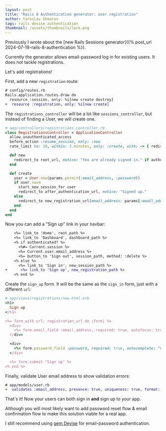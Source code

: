 ```yaml
---
layout: post
title: "Rails 8 Authentication generator: user registration"
author: Yaroslav Shmarov
tags: rails devise authentication
thumbnail: /assets/thumbnails/lock.png
---
```


Previously I wrote about the [new Rails Sessions generator]({% post_url 2024-07-19-rails-8-authentication %}).

Currently the generator allows email-password log in for existing users. It does not tackle registrations.

Let's add registrations!

First, add a new `registration` route:

```diff
# config/routes.rb
Rails.application.routes.draw do
  resource :session, only: %i[new create destroy]
+  resource :registration, only: %i[new create]
```

The `registrations_controller` will be a lot like `sessions_controller`, but instead of finding a User, we will create one.

```ruby
# app/controllers/registrations_controller.rb
class RegistrationsController < ApplicationController
  allow_unauthenticated_access
  before_action :resume_session, only: :new
  rate_limit to: 10, within: 3.minutes, only: :create, with: -> { redirect_to new_session_url, alert: "Try again later." }

  def new
    redirect_to root_url, notice: "You are already signed in." if authenticated?
  end

  def create
    user = User.new(params.permit(:email_address, :password))
    if user.save
      start_new_session_for user
      redirect_to after_authentication_url, notice: "Signed up."
    else
      redirect_to new_registration_url(email_address: params[:email_address]), alert: user.errors.full_messages.to_sentence
    end
  end
end
```

Now you can add a "Sign up" link in your navbar:

```diff
    <%= link_to 'Home', root_path %>
    <%= link_to 'Dashboard', dashboard_path %>
    <% if authenticated? %>
      <%#= Current.session %>
      <%= Current.user.email_address %>
      <%= button_to 'Sign out', session_path, method: :delete %>
    <% else %>
      <%= link_to 'Sign in', new_session_path %>
+      <%= link_to 'Sign up', new_registration_path %>
    <% end %>
```

Create the `sign_up` form. It will be the same as the `sign_in` form, just with a different `url`:

```ruby
# app/views/registrations/new.html.erb
<h1>
  Sign up
</h1>

<%= form_with url: registration_url do |form| %>
  <div>
    <%= form.email_field :email_address, required: true, autofocus: true, autocomplete: "email", placeholder: "Enter your email address", value: params[:email_address] %>
  </div>

  <div>
    <%= form.password_field :password, required: true, autocomplete: "new-password", placeholder: "Create a password", maxlength: 72 %>
  </div>

  <%= form.submit "Sign up" %>
<% end %>
```

Finally, validate User email address to show validation errors:

```diff
# app/models/user.rb
+  validates :email_address, presence: true, uniqueness: true, format: { with: URI::MailTo::EMAIL_REGEXP }
```

That's it! Now your users can both sign in **and** sign up to your app.

Although you will most likely want to add password reset flow & email confirmation flow to make this solution viable for a real app.

I still recommend using [gem Devise](https://github.com/heartcombo/devise) for email-password authentication.
